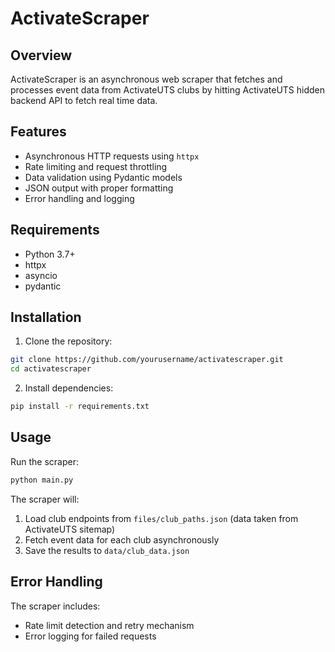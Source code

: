 # ActivateScraper
## Overview

ActivateScraper is an asynchronous web scraper that fetches and processes event data from ActivateUTS clubs by hitting ActivateUTS hidden backend API to fetch real time data.

## Features

- Asynchronous HTTP requests using `httpx`
- Rate limiting and request throttling
- Data validation using Pydantic models
- JSON output with proper formatting
- Error handling and logging

## Requirements

- Python 3.7+
- httpx
- asyncio
- pydantic

## Installation

1. Clone the repository:
```bash
git clone https://github.com/yourusername/activatescraper.git
cd activatescraper
```

2. Install dependencies:
```bash
pip install -r requirements.txt
```

## Usage

Run the scraper:
```bash
python main.py
```

The scraper will:
1. Load club endpoints from `files/club_paths.json` (data taken from ActivateUTS sitemap)
2. Fetch event data for each club asynchronously
3. Save the results to `data/club_data.json`


## Error Handling

The scraper includes:
- Rate limit detection and retry mechanism
- Error logging for failed requests
